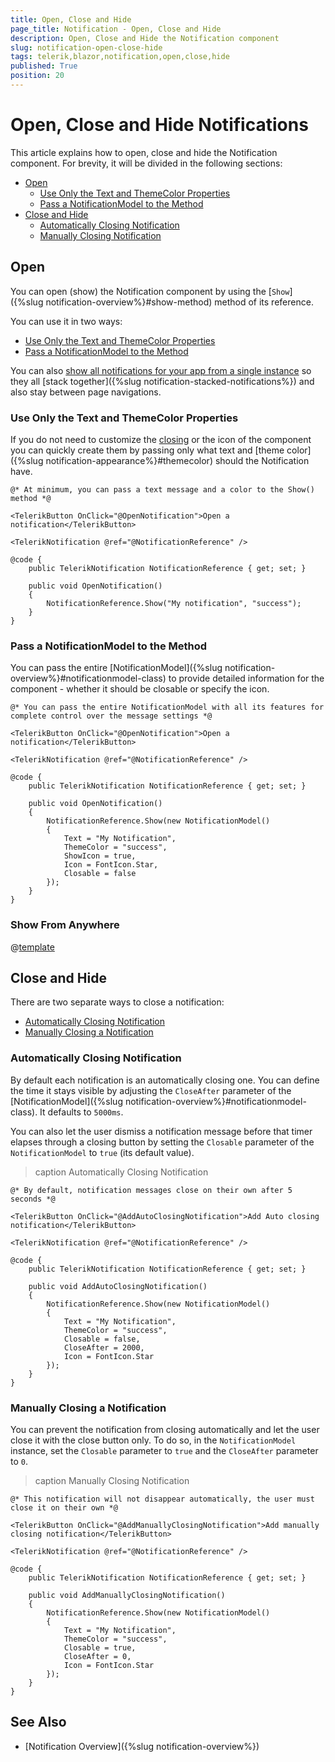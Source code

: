 ```yaml
---
title: Open, Close and Hide
page_title: Notification - Open, Close and Hide
description: Open, Close and Hide the Notification component
slug: notification-open-close-hide
tags: telerik,blazor,notification,open,close,hide
published: True
position: 20
---
```


# Open, Close and Hide Notifications


This article explains how to open, close and hide the Notification component. For brevity, it will be divided in the following sections:

* [Open](#open)
    * [Use Only the Text and ThemeColor Properties](#use-only-the-text-and-themecolor-properties)
    * [Pass a NotificationModel to the Method](#pass-a-notificationmodel-to-the-method)
* [Close and Hide](#close-and-hide)
    * [Automatically Closing Notification](#automatically-closing-notification)
    * [Manually Closing Notification](#manually-closing-notification)

## Open

You can open (show) the Notification component by using the [`Show`]({%slug notification-overview%}#show-method) method of its reference.

You can use it in two ways:

* [Use Only the Text and ThemeColor Properties](#use-only-the-text-and-themecolor-properties)
* [Pass a NotificationModel to the Method](#pass-a-notificationmodel-to-the-method)

You can also [show all notifications for your app from a single instance](#show-from-anywhere) so they all [stack together]({%slug notification-stacked-notifications%}) and also stay between page navigations.

### Use Only the Text and ThemeColor Properties

If you do not need to customize the [closing](#close-and-hide) or the icon of the component you can quickly create them by passing only what text and [theme color]({%slug notification-appearance%}#themecolor) should the Notification have.

````CSHTML
@* At minimum, you can pass a text message and a color to the Show() method *@

<TelerikButton OnClick="@OpenNotification">Open a notification</TelerikButton>

<TelerikNotification @ref="@NotificationReference" />

@code {
    public TelerikNotification NotificationReference { get; set; }

    public void OpenNotification()
    {
        NotificationReference.Show("My notification", "success");
    }
}
````

### Pass a NotificationModel to the Method

You can pass the entire [NotificationModel]({%slug notification-overview%}#notificationmodel-class) to provide detailed information for the component - whether it should be closable or specify the icon. 

````CSHTML
@* You can pass the entire NotificationModel with all its features for complete control over the message settings *@

<TelerikButton OnClick="@OpenNotification">Open a notification</TelerikButton>

<TelerikNotification @ref="@NotificationReference" />

@code {
    public TelerikNotification NotificationReference { get; set; }

    public void OpenNotification()
    {
        NotificationReference.Show(new NotificationModel()
        {
            Text = "My Notification",
            ThemeColor = "success",
            ShowIcon = true,
            Icon = FontIcon.Star,
            Closable = false
        });
    }
}
````

### Show From Anywhere

@[template](/_contentTemplates/notification/templates.md#one-instance-per-app-link)

## Close and Hide

There are two separate ways to close a notification:

* [Automatically Closing Notification](#automatically-closing-notification)
* [Manually Closing a Notification](#manually-closing-a-notification)

### Automatically Closing Notification

By default each notification is an automatically closing one. You can define the time it stays visible by adjusting the `CloseAfter` parameter of the [NotificationModel]({%slug notification-overview%}#notificationmodel-class). It defaults to `5000ms`.

You can also let the user dismiss a notification message before that timer elapses through a closing button by setting the `Closable` parameter of the `NotificationModel` to `true` (its default value).

>caption Automatically Closing Notification


````CSHTML
@* By default, notification messages close on their own after 5 seconds *@

<TelerikButton OnClick="@AddAutoClosingNotification">Add Auto closing notification</TelerikButton>

<TelerikNotification @ref="@NotificationReference" />

@code {
    public TelerikNotification NotificationReference { get; set; }

    public void AddAutoClosingNotification()
    {
        NotificationReference.Show(new NotificationModel()
        {
            Text = "My Notification",
            ThemeColor = "success",
            Closable = false,
            CloseAfter = 2000,
            Icon = FontIcon.Star
        });
    }
}
````

### Manually Closing a Notification

You can prevent the notification from closing automatically and let the user close it with the close button only. To do so, in the `NotificationModel` instance, set the `Closable` parameter to `true` and the `CloseAfter` parameter to `0`.

>caption Manually Closing Notification

````CSHTML
@* This notification will not disappear automatically, the user must close it on their own *@

<TelerikButton OnClick="@AddManuallyClosingNotification">Add manually closing notification</TelerikButton>

<TelerikNotification @ref="@NotificationReference" />

@code {
    public TelerikNotification NotificationReference { get; set; }

    public void AddManuallyClosingNotification()
    {
        NotificationReference.Show(new NotificationModel()
        {
            Text = "My Notification",
            ThemeColor = "success",
            Closable = true,
            CloseAfter = 0,
            Icon = FontIcon.Star
        });
    }
}
````


## See Also

  * [Notification Overview]({%slug notification-overview%})
